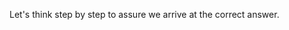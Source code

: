 <!-- The OG LLM smarter-upper: step by step -->
<!--    :PROPERTIES: -->
<!--    :image:    img/step-by-step-etherial-ai-1.jpeg-crop-4-3.png -->
<!--    :END: -->
<!--    Think about combining this or CoT etc in any tasks that require more rigorous thinking -->
<!--    #+description: the classic LLM smarter-upper -->
<!--    #+name: step-by-step -->

Let's think step by step to assure we arrive at the correct answer.
